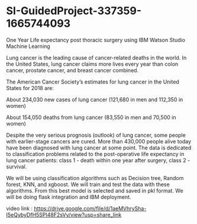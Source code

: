 # SI-GuidedProject-337359-1665744093

One Year Life expectancy post thoracic surgery using IBM Watson Studio Machine Learning

Lung cancer is the leading cause of cancer-related deaths in the world. In the United States, lung cancer claims more lives every year than colon cancer, prostate cancer, and breast cancer combined.

The American Cancer Society’s estimates for lung cancer in the United States for 2018 are:

About 234,030 new cases of lung cancer (121,680 in men and 112,350 in women)

About 154,050 deaths from lung cancer (83,550 in men and 70,500 in women)

Despite the very serious prognosis (outlook) of lung cancer, some people with earlier-stage cancers are cured. More than 430,000 people alive today have been diagnosed with lung cancer at some point. The data is dedicated to classification problems related to the post-operative life expectancy in lung cancer patients: class 1 - death within one year after surgery, class 2 - survival. 

We will be using classification algorithms such as Decision tree, Random forest, KNN, and xgboost. We will train and test the data with these algorithms. From this best model is selected and saved in pkl format. We will be doing flask integration and IBM deployment.

video link : https://drive.google.com/file/d/1aeMVhrySha-I5eQybyDfH5SPI48F2sVy/view?usp=share_link
